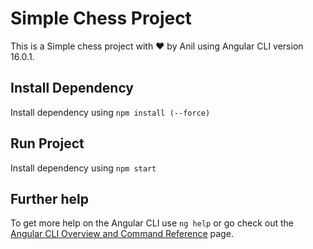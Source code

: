 # Simple Chess Project

This is a Simple chess project with ❤️ by Anil using Angular CLI version 16.0.1.

## Install Dependency

Install dependency using  `npm install (--force)`

## Run Project

Install dependency using  `npm start`


## Further help

To get more help on the Angular CLI use `ng help` or go check out the [Angular CLI Overview and Command Reference](https://angular.io/cli) page.
